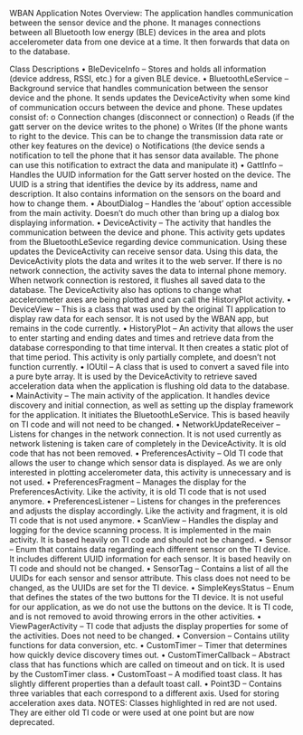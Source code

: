 WBAN Application Notes Overview: The application handles communication between the sensor device and the phone. It manages connections between all Bluetooth low energy (BLE) devices in the area and plots accelerometer data from one device at a time. It then forwards that data on to the database.

Class Descriptions
•	BleDeviceInfo – Stores and holds all information (device address, RSSI, etc.) for a given BLE device.
•	BluetoothLeService – Background service that handles communication between the sensor device and the phone. It sends updates the DeviceActivity when some kind of communication occurs between the device and phone. These updates consist of:
    o	Connection changes (disconnect or connection)
    o	Reads (if the gatt server on the device writes to the phone)
    o	Writes (If the phone wants to right to the device. This can be to change the transmission data rate or other key features on the device)
    o	Notifications (the device sends a notification to tell the phone that it has sensor data available. The phone can use this notification to extract the data and manipulate it)
•	GattInfo – Handles the UUID information for the Gatt server hosted on the device. The UUID is a string that identifies the device by its address, name and description. It also contains information on the sensors on the board and how to change them.
•	AboutDialog – Handles the ‘about’ option accessible from the main activity. Doesn’t do much other than bring up a dialog box displaying information.
•	DeviceActivity – The activity that handles the communication between the device and phone. This activity gets updates from the BluetoothLeSevice regarding device communication. Using these updates the DeviceActivity can receive sensor data. Using this data, the DeviceActivity plots the data and writes it to the web server. If there is no network connection, the activity saves the data to internal phone memory. When network connection is restored, it flushes all saved data to the database. The DeviceActivity also has options to change what accelerometer axes are being plotted and can call the HistoryPlot activity.
•	DeviceView – This is a class that was used by the original TI application to display raw data for each sensor. It is not used by the WBAN app, but remains in the code currently.
•	HistoryPlot – An activity that allows the user to enter starting and ending dates and times and retrieve data from the database corresponding to that time interval. It then creates a static plot of that time period. This activity is only partially complete, and doesn’t not function currently.
•	IOUtil – A class that is used to convert a saved file into a pure byte array. It is used by the DeviceActivity to retrieve saved acceleration data when the application is flushing old data to the database.
•	MainActivity – The main activity of the application. It handles device discovery and initial connection, as well as setting up the display framework for the application. It initiates the BluetoothLeService. This is based heavily on TI code and will not need to be changed.
•	NetworkUpdateReceiver – Listens for changes in the network connection. It is not used currently as network listening is taken care of completely in the DeviceActivity. It is old code that has not been removed.
•	PreferencesActivity – Old TI code that allows the user to change which sensor data is displayed. As we are only interested in plotting accelerometer data, this activity is unnecessary and is not used.
•	PreferencesFragment – Manages the display for the PreferencesActivity. Like the activity, it is old TI code that is not used anymore.
•	PreferencesListener – Listens for changes in the preferences and adjusts the display accordingly. Like the activity and fragment, it is old TI code that is not used anymore.
•	ScanView – Handles the display and logging for the device scanning process. It is implemented in the main activity. It is based heavily on TI code and should not be changed.
•	Sensor – Enum that contains data regarding each different sensor on the TI device. It includes different UUID information for each sensor. It is based heavily on TI code and should not be changed.
•	SensorTag – Contains a list of all the UUIDs for each sensor and sensor attribute. This class does not need to be changed, as the UUIDs are set for the TI device.
•	SimpleKeysStatus – Enum that defines the states of the two buttons for the TI device. It is not useful for our application, as we do not use the buttons on the device. It is TI code, and is not removed to avoid throwing errors in the other activities.
•	ViewPagerActivity – TI code that adjusts the display properties for some of the activities. Does not need to be changed.
•	Conversion – Contains utility functions for data conversion, etc.
•	CustomTimer – Timer that determines how quickly device discovery times out.
•	CustomTimerCallback – Abstract class that has functions which are called on timeout and on tick. It is used by the CustomTimer class.
•	CustomToast – A modified toast class. It has slightly different properties than a default toast call.
•	Point3D – Contains three variables that each correspond to a different axis. Used for storing acceleration axes data. NOTES: Classes highlighted in red are not used. They are either old TI code or were used at one point but are now deprecated.